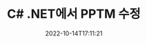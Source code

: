 ---
############################# Static ############################
layout: "auto-gen-editor"
date: 2022-10-14T17:11:21
draft: false
otherformats: doc docx docm dotx xls xlsx xlsm ppt pptx mobi epub html mhtml txt xml csv pdf xps msg eml

############################# Head ############################
head_title: "PPTM 편집기 — C# .NET에서 PPTM 편집"
head_description: "몇 줄의 코드를 사용하여 C# .NET에서 PPTM를 편집하는 방법은 무엇입니까? GroupDocs 문서 처리 API를 사용하여 30개 이상의 파일 형식을 편집, 업데이트 및 저장합니다."

############################# Header ############################
title: "C# .NET에서 PPTM 수정"
description: "Microsoft 또는 Open Office와 같은 소프트웨어를 사용하지 않고 C# .NET API용 서버 측 GroupDocs.Editor를 사용하여 효과적이고 강력한 PPTM 편집."
bg_image: "https://cms.admin.containerize.com/templates/aspose/App_Themes/V3/images/bg/header1.png"
bg_overlay: false
button:
    enable: true
    icon: "fas fa-arrow-down"
    label: "무료 평가판 다운로드"
    link: "https://downloads.groupdocs.com/editor/net"

############################# SubMenu ############################
submenu:
    enable: true

    left:
        img_alt: "GroupDocs.Editor for .NET"
        image: "https://cms.admin.containerize.com/templates/groupdocs/images/product-logos/90x90-noborder/groupdocs-editor-net.png"
        product: "GroupDocs.Editor"
        platform: ".NET"

    middle:
        button:

            # button loop
            - link: "https://apireference.groupdocs.com/editor/net"
              text: "API 참조"

            # button loop
            - link: "https://github.com/groupdocs-editor"
              text: "코드 예"

            # button loop
            - link: "https://products.groupdocs.app/editor/family"
              text: "라이브 데모"

            # button loop
            - link: "https://purchase.groupdocs.com/pricing/editor/net"
              text: "가격"

    right:
        link_download: "https://downloads.groupdocs.com/editor"
        link_learn: "https://docs.groupdocs.com/editor/net"
        link_buy: "https://purchase.groupdocs.com"

############################# About ############################
about:
    enable: true
    title: "GroupDocs.Editor for .NET API 정보"
    content: |
        [GroupDocs.Editor for .NET](/ko/editor/net/) API는 Microsoft Word, Excel, PowerPoint, Open Office 문서 및 프레젠테이션을 편집하는 데 적합한 선택입니다. GroupDocs.Editor는 고성능이 요구되는 서버 측 및 백엔드 시스템에 적합한 독립 실행형 API입니다. Microsoft 또는 Open Office와 같은 소프트웨어에 의존하지 않습니다.

############################# Steps ############################
steps:
    enable: true
    title_left: "C#에서 PPTM를 수정하는 단계"
    content_left: |
        [GroupDocs.Editor for .NET](/ko/editor/net/)는 개발자가 몇 줄의 코드를 사용하여 PPTM 파일을 편집할 수 있는 쉽고 간단한 방법을 제공합니다.
        * 필수 파일 경로 또는 바이트 스트림과 선택적 `PresentationLoadOptions` 클래스를 사용하여 `Editor` 클래스의 인스턴스를 만들고 PPTM 파일을 로드합니다.
        * PPTM 파일 형식에 대한 `PresentationEditOptions` 클래스 인스턴스 생성 및 설정
        * `Editor.Edit()` 메서드를 호출하고 모든 WYSIWYG 편집기로 쉽게 편집할 수 있는 HTML 형식의 PPTM 문서를 가져옵니다.
        * `Editor.Save()` 메소드를 호출하고 `PresentationSaveOptions` 클래스를 사용하여 편집된 PPTM 파일을 저장합니다.

        
    title_right: "시스템 요구 사항"
    content_right: |
        GroupDocs.Editor for .NET API를 사용한 기본 문서 편집은 몇 가지 간단한 단계를 구현하여 수행할 수 있습니다. 당사의 API는 모든 주요 플랫폼 및 운영 체제에서 지원됩니다. 아래 코드를 실행하기 전에 시스템에 다음 전제 조건이 설치되어 있는지 확인하십시오.

        * 운영 체제: Microsoft Windows, Linux, MacOS
        * 개발 환경: Microsoft Visual Studio, Xamarin, MonoDevelop
        * 프레임워크: .NET Framework, .NET Standard, .NET Core, Mono
        * [NuGet](https://www.nuget.org/packages/groupdocs.editor)에서 최신 버전의 GroupDocs.Editor for .NET 다운로드
        
    code: |        
        ```csharp
        // Load the PPTM file into Editor with the optional PresentationLoadOptions
        Editor editor = new Editor("source.pptm", delegate { return new PresentationLoadOptions(); });

        // Create and adjust the edit options
        PresentationEditOptions editOptions = new PresentationEditOptions();
        editOptions.SlideNumber = 1;//select a slide to edit

        // Open input PPTM document for edit — obtain an intermediate document, that can be edited
        EditableDocument beforeEdit = editor.Edit(editOptions);

        // Grab PPTM document content and associated resources from editable document
        string content = beforeEdit.GetEmbeddedHtml();

        // Send the content to WYSIWYG-editor, edit it there, and send edited content back to the server-side
        // This step simulates a such operation
        string updatedContent = content.Replace("Title", "Edited Title");

        // Grab edited content and resources from WYSIWYG-editor and create a new EditableDocument instance from it
        EditableDocument afterEdit = EditableDocument.FromMarkup(updatedContent, null);

        // Create a save options and select a desired output format
        PresentationSaveOptions saveOptions = new PresentationSaveOptions(Formats.PresentationFormats.Pptm);

        // Save edited PPTM document to the file
        editor.Save(afterEdit, "edited.pptm", saveOptions);
        ```
        
############################# Demos ############################
demos:
    enable: true
    title: "PPTM 편집자 라이브 데모"
    content: |
        지금 바로 [GroupDocs.Editor 라이브 데모](https://products.groupdocs.app/editor/family) 웹사이트를 방문하여 PPTM을(를) 편집하세요.
        라이브 데모에는 다음과 같은 이점이 있습니다.
        
############################# More Formats ############################
more_formats:
    enable: true
    title: "기타 지원되는 편집기"
    content: |
        다른 파일 형식을 편집할 수도 있습니다. 아래의 전체 목록을 참조하십시오.


############################# Back to top ###############################
back_to_top:
    enable: true
---